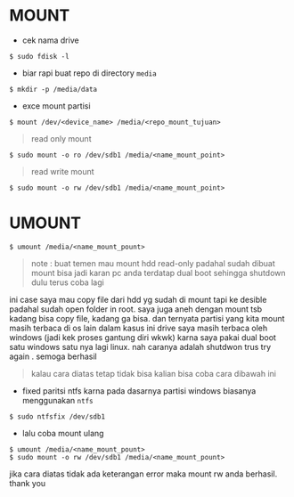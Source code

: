 # MOUNT 
- cek nama drive
```
$ sudo fdisk -l 
```
- biar rapi buat repo di directory `media`
```
$ mkdir -p /media/data
```
- exce mount partisi
```  
$ mount /dev/<device_name> /media/<repo_mount_tujuan> 
```
> read only mount
```
$ sudo mount -o ro /dev/sdb1 /media/<name_mount_point> 
```
> read write mount
```
$ sudo mount -o rw /dev/sdb1 /media/<name_mount_point> 
```

# UMOUNT 
```
$ umount /media/<name_mount_pount>
```
> note : buat temen mau mount hdd read-only padahal sudah dibuat mount 
> bisa jadi karan pc anda terdatap dual boot sehingga shutdown dulu terus coba lagi
  
ini case saya mau copy file dari hdd yg sudah di mount tapi ke desible padahal sudah open folder in root. saya juga aneh dengan mount tsb kadang bisa copy file, kadang ga bisa. dan ternyata partisi yang kita mount masih terbaca di os lain dalam kasus ini drive saya masih terbaca oleh windows (jadi kek proses gantung diri wkwk) 
karna saya pakai dual boot satu windows satu nya lagi linux. nah caranya adalah shutdwon trus try again . semoga berhasil
  
> kalau cara diatas tetap tidak bisa kalian bisa coba cara dibawah ini

- fixed paritsi ntfs karna pada dasarnya partisi windows biasanya menggunakan `ntfs`
```
$ sudo ntfsfix /dev/sdb1
```
- lalu coba mount ulang
```
$ umount /media/<name_mount_pount>
$ sudo mount -o rw /dev/sdb1 /media/<name_mount_pount>
```

jika cara diatas tidak ada keterangan error maka mount rw anda berhasil. thank you
